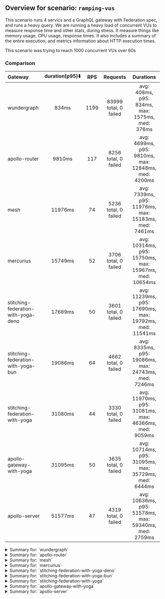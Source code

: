 ## Overview for scenario: `ramping-vus`


This scenario runs 4 servics and a GraphQL gateway with Federation spec, and runs a heavy query. We are running a heavy load of concurrent VUs to measure response time and other stats, during stress. It measure things like memory usage, CPU usage, response times. It also includes a summary of the entire execution, and metrics information about HTTP execution times.


This scenario was trying to reach 1000 concurrent VUs over 60s


### Comparison


| Gateway                             | duration(p95)⬇️ |  RPS  |       Requests        |                       Durations                        |
| :---------------------------------- | :-------------: | :---: | :-------------------: | :----------------------------------------------------: |
| wundergraph                         |      834ms      | 1199  | 83999 total, 0 failed |    avg: 408ms, p95: 834ms, max: 1575ms, med: 376ms     |
| apollo-router                       |     9810ms      |  117  | 8256 total, 0 failed  |  avg: 4699ms, p95: 9810ms, max: 12848ms, med: 4200ms   |
| mesh                                |     11976ms     |  74   | 5236 total, 0 failed  |  avg: 7339ms, p95: 11976ms, max: 15183ms, med: 7461ms  |
| mercurius                           |     15749ms     |  52   | 3706 total, 0 failed  | avg: 10314ms, p95: 15750ms, max: 15967ms, med: 10654ms |
| stitching-federation-with-yoga-deno |     17689ms     |  50   | 3601 total, 0 failed  | avg: 11239ms, p95: 17690ms, max: 19792ms, med: 11541ms |
| stitching-federation-with-yoga-bun  |     19086ms     |  64   | 4662 total, 0 failed  |  avg: 8335ms, p95: 19086ms, max: 24743ms, med: 7246ms  |
| stitching-federation-with-yoga      |     31080ms     |  44   | 3330 total, 0 failed  | avg: 11970ms, p95: 31081ms, max: 46366ms, med: 9059ms  |
| apollo-gateway-with-yoga            |     31095ms     |  50   | 3635 total, 0 failed  | avg: 10714ms, p95: 31095ms, max: 35729ms, med: 6444ms  |
| apollo-server                       |     51577ms     |  47   | 4319 total, 0 failed  | avg: 10636ms, p95: 51578ms, max: 59340ms, med: 2759ms  |



<details>
  <summary>Summary for: `wundergraph`</summary>

  **K6 Output**




```
     ✓ response code was 200
     ✓ no_errors
     ✓ expected_result

     checks.........................: 100.00% ✓ 251997      ✗ 0     
     data_received..................: 408 MB  5.8 MB/s
     data_sent......................: 100 MB  1.4 MB/s
     http_req_blocked...............: avg=397.39µs min=700ns  med=1.5µs    max=794.04ms p(90)=2.6µs    p(95)=3.6µs   
     http_req_connecting............: avg=387.22µs min=0s     med=0s       max=793.97ms p(90)=0s       p(95)=0s      
     http_req_duration..............: avg=408.02ms min=4.26ms med=375.98ms max=1.57s    p(90)=722.6ms  p(95)=834.38ms
       { expected_response:true }...: avg=408.02ms min=4.26ms med=375.98ms max=1.57s    p(90)=722.6ms  p(95)=834.38ms
     http_req_failed................: 0.00%   ✓ 0           ✗ 83999 
     http_req_receiving.............: avg=1.82ms   min=13.6µs med=26.6µs   max=404.67ms p(90)=127.1µs  p(95)=248.11µs
     http_req_sending...............: avg=418.3µs  min=5.4µs  med=8.8µs    max=304.43ms p(90)=19.32µs  p(95)=73.41µs 
     http_req_tls_handshaking.......: avg=0s       min=0s     med=0s       max=0s       p(90)=0s       p(95)=0s      
     http_req_waiting...............: avg=405.77ms min=4.11ms med=374.48ms max=1.54s    p(90)=715.85ms p(95)=824.58ms
     http_reqs......................: 83999   1199.926192/s
     iteration_duration.............: avg=409.97ms min=4.55ms med=377.29ms max=1.57s    p(90)=726.58ms p(95)=838.26ms
     iterations.....................: 83999   1199.926192/s
     vus............................: 6       min=6         max=990 
     vus_max........................: 1000    min=1000      max=1000
```


**Performance Overview**


<img src="https://imagedelivery.net/KYe9TScr4TldYHA48pczVg/b53f5626-7813-42d4-d661-b2074a106200/public" alt="Performance Overview" />


**HTTP Overview**


<img src="https://imagedelivery.net/KYe9TScr4TldYHA48pczVg/79a1b650-4dbc-48c0-7e56-f4541c33cd00/public" alt="HTTP Overview" />


  </details>

<details>
  <summary>Summary for: `apollo-router`</summary>

  **K6 Output**




```
     ✓ response code was 200
     ✗ no_errors
      ↳  99% — ✓ 8242 / ✗ 14
     ✓ expected_result

     checks.........................: 99.94% ✓ 24754     ✗ 14    
     data_received..................: 41 MB  587 kB/s
     data_sent......................: 9.8 MB 140 kB/s
     http_req_blocked...............: avg=85.79µs min=800ns  med=2µs    max=24.92ms p(90)=149.75µs p(95)=364.07µs
     http_req_connecting............: avg=73.19µs min=0s     med=0s     max=24.87ms p(90)=96.85µs  p(95)=302.52µs
     http_req_duration..............: avg=4.69s   min=6.88ms med=4.2s   max=12.84s  p(90)=8.73s    p(95)=9.81s   
       { expected_response:true }...: avg=4.69s   min=6.88ms med=4.2s   max=12.84s  p(90)=8.73s    p(95)=9.81s   
     http_req_failed................: 0.00%  ✓ 0         ✗ 8256  
     http_req_receiving.............: avg=50.44µs min=16.5µs med=42.2µs max=2.5ms   p(90)=68µs     p(95)=76.82µs 
     http_req_sending...............: avg=38.79µs min=6.4µs  med=12.8µs max=15.78ms p(90)=44.65µs  p(95)=60.8µs  
     http_req_tls_handshaking.......: avg=0s      min=0s     med=0s     max=0s      p(90)=0s       p(95)=0s      
     http_req_waiting...............: avg=4.69s   min=6.81ms med=4.2s   max=12.84s  p(90)=8.73s    p(95)=9.81s   
     http_reqs......................: 8256   117.93549/s
     iteration_duration.............: avg=4.69s   min=7.18ms med=4.2s   max=12.84s  p(90)=8.73s    p(95)=9.81s   
     iterations.....................: 8256   117.93549/s
     vus............................: 150    min=57      max=1000
     vus_max........................: 1000   min=1000    max=1000
```


**Performance Overview**


<img src="https://imagedelivery.net/KYe9TScr4TldYHA48pczVg/dc2efa1b-e659-415d-904c-c6543bf78400/public" alt="Performance Overview" />


**HTTP Overview**


<img src="https://imagedelivery.net/KYe9TScr4TldYHA48pczVg/083118fb-1274-4213-3d81-e9580609da00/public" alt="HTTP Overview" />


  </details>

<details>
  <summary>Summary for: `mesh`</summary>

  **K6 Output**




```
     ✓ response code was 200
     ✗ no_errors
      ↳  99% — ✓ 5211 / ✗ 25
     ✓ expected_result

     checks.........................: 99.84% ✓ 15683     ✗ 25    
     data_received..................: 26 MB  375 kB/s
     data_sent......................: 6.2 MB 89 kB/s
     http_req_blocked...............: avg=410.07µs min=1.5µs   med=2.9µs  max=47.94ms p(90)=507.5µs p(95)=564.13µs
     http_req_connecting............: avg=382.57µs min=0s      med=0s     max=47.89ms p(90)=428.9µs p(95)=480.58µs
     http_req_duration..............: avg=7.33s    min=18.05ms med=7.46s  max=15.18s  p(90)=11.39s  p(95)=11.97s  
       { expected_response:true }...: avg=7.33s    min=18.05ms med=7.46s  max=15.18s  p(90)=11.39s  p(95)=11.97s  
     http_req_failed................: 0.00%  ✓ 0         ✗ 5236  
     http_req_receiving.............: avg=75.34µs  min=19.8µs  med=63.8µs max=9.62ms  p(90)=99.4µs  p(95)=112.72µs
     http_req_sending...............: avg=65µs     min=8.8µs   med=18.4µs max=22.64ms p(90)=80.3µs  p(95)=97.82µs 
     http_req_tls_handshaking.......: avg=0s       min=0s      med=0s     max=0s      p(90)=0s      p(95)=0s      
     http_req_waiting...............: avg=7.33s    min=17.91ms med=7.46s  max=15.18s  p(90)=11.39s  p(95)=11.97s  
     http_reqs......................: 5236   74.793471/s
     iteration_duration.............: avg=7.33s    min=18.53ms med=7.46s  max=15.18s  p(90)=11.4s   p(95)=11.97s  
     iterations.....................: 5236   74.793471/s
     vus............................: 102    min=53      max=1000
     vus_max........................: 1000   min=1000    max=1000
```


**Performance Overview**


<img src="https://imagedelivery.net/KYe9TScr4TldYHA48pczVg/8b2fb7bb-4cec-4f6f-b7e3-0268d411a100/public" alt="Performance Overview" />


**HTTP Overview**


<img src="https://imagedelivery.net/KYe9TScr4TldYHA48pczVg/d52067fa-13b1-4452-99f0-0976c975bf00/public" alt="HTTP Overview" />


  </details>

<details>
  <summary>Summary for: `mercurius`</summary>

  **K6 Output**




```
     ✓ response code was 200
     ✓ no_errors
     ✓ expected_result

     checks.........................: 100.00% ✓ 11118     ✗ 0     
     data_received..................: 19 MB   266 kB/s
     data_sent......................: 4.4 MB  63 kB/s
     http_req_blocked...............: avg=230.96µs min=1.3µs   med=3.3µs  max=14.97ms p(90)=634.9µs p(95)=752.45µs
     http_req_connecting............: avg=197.89µs min=0s      med=0s     max=14.93ms p(90)=538.1µs p(95)=644µs   
     http_req_duration..............: avg=10.31s   min=11.79ms med=10.65s max=15.96s  p(90)=15.43s  p(95)=15.74s  
       { expected_response:true }...: avg=10.31s   min=11.79ms med=10.65s max=15.96s  p(90)=15.43s  p(95)=15.74s  
     http_req_failed................: 0.00%   ✓ 0         ✗ 3706  
     http_req_receiving.............: avg=95.6µs   min=27.2µs  med=81.4µs max=3.59ms  p(90)=137.8µs p(95)=168.62µs
     http_req_sending...............: avg=59.24µs  min=9.9µs   med=24.3µs max=9.21ms  p(90)=94.95µs p(95)=129.77µs
     http_req_tls_handshaking.......: avg=0s       min=0s      med=0s     max=0s      p(90)=0s      p(95)=0s      
     http_req_waiting...............: avg=10.31s   min=11.73ms med=10.65s max=15.96s  p(90)=15.43s  p(95)=15.74s  
     http_reqs......................: 3706    52.930515/s
     iteration_duration.............: avg=10.31s   min=12.09ms med=10.65s max=15.96s  p(90)=15.43s  p(95)=15.75s  
     iterations.....................: 3706    52.930515/s
     vus............................: 81      min=53      max=1000
     vus_max........................: 1000    min=1000    max=1000
```


**Performance Overview**


<img src="https://imagedelivery.net/KYe9TScr4TldYHA48pczVg/de48be79-8be2-47fd-950b-30ebad528500/public" alt="Performance Overview" />


**HTTP Overview**


<img src="https://imagedelivery.net/KYe9TScr4TldYHA48pczVg/30cd0954-405d-44a2-b5b8-9fc10bfe2000/public" alt="HTTP Overview" />


  </details>

<details>
  <summary>Summary for: `stitching-federation-with-yoga-deno`</summary>

  **K6 Output**




```
     ✓ response code was 200
     ✗ no_errors
      ↳  99% — ✓ 3596 / ✗ 5
     ✓ expected_result

     checks.........................: 99.95% ✓ 10798     ✗ 5     
     data_received..................: 18 MB  254 kB/s
     data_sent......................: 4.3 MB 60 kB/s
     http_req_blocked...............: avg=455.32µs min=1.1µs  med=2.7µs  max=47.45ms p(90)=465.62µs p(95)=532.73µs
     http_req_connecting............: avg=423.2µs  min=0s     med=0s     max=47.01ms p(90)=384.92µs p(95)=441.62µs
     http_req_duration..............: avg=11.23s   min=1.68s  med=11.54s max=19.79s  p(90)=17.4s    p(95)=17.68s  
       { expected_response:true }...: avg=11.23s   min=1.68s  med=11.54s max=19.79s  p(90)=17.4s    p(95)=17.68s  
     http_req_failed................: 0.00%  ✓ 0         ✗ 3601  
     http_req_receiving.............: avg=87µs     min=14.3µs med=44.3µs max=10.74ms p(90)=101.3µs  p(95)=135.1µs 
     http_req_sending...............: avg=58.05µs  min=6.9µs  med=17.8µs max=20.72ms p(90)=83.3µs   p(95)=103.5µs 
     http_req_tls_handshaking.......: avg=0s       min=0s     med=0s     max=0s      p(90)=0s       p(95)=0s      
     http_req_waiting...............: avg=11.23s   min=1.68s  med=11.54s max=19.79s  p(90)=17.4s    p(95)=17.68s  
     http_reqs......................: 3601   50.408577/s
     iteration_duration.............: avg=11.24s   min=1.68s  med=11.54s max=19.79s  p(90)=17.4s    p(95)=17.69s  
     iterations.....................: 3601   50.408577/s
     vus............................: 79     min=55      max=1000
     vus_max........................: 1000   min=1000    max=1000
```


**Performance Overview**


<img src="https://imagedelivery.net/KYe9TScr4TldYHA48pczVg/d5e228bd-b4b6-4124-0ea5-c22f79024600/public" alt="Performance Overview" />


**HTTP Overview**


<img src="https://imagedelivery.net/KYe9TScr4TldYHA48pczVg/2f682c04-a787-4a3c-cc73-6f4a56935a00/public" alt="HTTP Overview" />


  </details>

<details>
  <summary>Summary for: `stitching-federation-with-yoga-bun`</summary>

  **K6 Output**




```
     ✓ response code was 200
     ✗ no_errors
      ↳  99% — ✓ 4659 / ✗ 3
     ✓ expected_result

     checks.........................: 99.97% ✓ 13983     ✗ 3     
     data_received..................: 23 MB  324 kB/s
     data_sent......................: 5.5 MB 77 kB/s
     http_req_blocked...............: avg=261.76µs min=1.3µs    med=2.4µs  max=236.15ms p(90)=407.34µs p(95)=523.8µs 
     http_req_connecting............: avg=241.2µs  min=0s       med=0s     max=235.94ms p(90)=260.47µs p(95)=447.29µs
     http_req_duration..............: avg=8.33s    min=889.45ms med=7.24s  max=24.74s   p(90)=17.48s   p(95)=19.08s  
       { expected_response:true }...: avg=8.33s    min=889.45ms med=7.24s  max=24.74s   p(90)=17.48s   p(95)=19.08s  
     http_req_failed................: 0.00%  ✓ 0         ✗ 4662  
     http_req_receiving.............: avg=207.11µs min=19.5µs   med=46.7µs max=96.45ms  p(90)=113.79µs p(95)=274.19µs
     http_req_sending...............: avg=188.15µs min=7.8µs    med=13.8µs max=138.72ms p(90)=88.19µs  p(95)=127.9µs 
     http_req_tls_handshaking.......: avg=0s       min=0s       med=0s     max=0s       p(90)=0s       p(95)=0s      
     http_req_waiting...............: avg=8.33s    min=888.09ms med=7.24s  max=24.74s   p(90)=17.48s   p(95)=19.08s  
     http_reqs......................: 4662   64.961539/s
     iteration_duration.............: avg=8.33s    min=893.57ms med=7.24s  max=24.74s   p(90)=17.48s   p(95)=19.08s  
     iterations.....................: 4662   64.961539/s
     vus............................: 130    min=54      max=1000
     vus_max........................: 1000   min=1000    max=1000
```


**Performance Overview**


<img src="https://imagedelivery.net/KYe9TScr4TldYHA48pczVg/af85e6c6-7e66-4d38-d922-b4a6bdaad500/public" alt="Performance Overview" />


**HTTP Overview**


<img src="https://imagedelivery.net/KYe9TScr4TldYHA48pczVg/01db36fe-cbdf-4f9d-c1f7-6fdbbd2e3500/public" alt="HTTP Overview" />


  </details>

<details>
  <summary>Summary for: `stitching-federation-with-yoga`</summary>

  **K6 Output**




```
     ✓ response code was 200
     ✗ no_errors
      ↳  73% — ✓ 2435 / ✗ 895
     ✗ expected_result
      ↳  95% — ✓ 3171 / ✗ 159

     checks.........................: 89.44% ✓ 8936      ✗ 1054  
     data_received..................: 21 MB  281 kB/s
     data_sent......................: 4.0 MB 53 kB/s
     http_req_blocked...............: avg=198.37µs min=1.1µs  med=2.9µs  max=18.37ms p(90)=466.92µs p(95)=504.33µs
     http_req_connecting............: avg=169.99µs min=0s     med=0s     max=18.29ms p(90)=393.72µs p(95)=424.49µs
     http_req_duration..............: avg=11.97s   min=1.85s  med=9.05s  max=46.36s  p(90)=26.06s   p(95)=31.08s  
       { expected_response:true }...: avg=11.97s   min=1.85s  med=9.05s  max=46.36s  p(90)=26.06s   p(95)=31.08s  
     http_req_failed................: 0.00%  ✓ 0         ✗ 3330  
     http_req_receiving.............: avg=82.16µs  min=19.8µs med=62.9µs max=12.74ms p(90)=105.01µs p(95)=140.25µs
     http_req_sending...............: avg=46.54µs  min=8.8µs  med=18.1µs max=8.55ms  p(90)=81.4µs   p(95)=96.36µs 
     http_req_tls_handshaking.......: avg=0s       min=0s     med=0s     max=0s      p(90)=0s       p(95)=0s      
     http_req_waiting...............: avg=11.97s   min=1.85s  med=9.05s  max=46.36s  p(90)=26.06s   p(95)=31.08s  
     http_reqs......................: 3330   44.595746/s
     iteration_duration.............: avg=11.97s   min=1.85s  med=9.05s  max=46.36s  p(90)=26.06s   p(95)=31.08s  
     iterations.....................: 3330   44.595746/s
     vus............................: 74     min=54      max=1000
     vus_max........................: 1000   min=1000    max=1000
```


**Performance Overview**


<img src="https://imagedelivery.net/KYe9TScr4TldYHA48pczVg/acd35fdf-cd04-417a-05a0-ba702e825300/public" alt="Performance Overview" />


**HTTP Overview**


<img src="https://imagedelivery.net/KYe9TScr4TldYHA48pczVg/9b59734f-b311-426f-a8dd-c495fc4d5b00/public" alt="HTTP Overview" />


  </details>

<details>
  <summary>Summary for: `apollo-gateway-with-yoga`</summary>

  **K6 Output**




```
     ✓ response code was 200
     ✗ no_errors
      ↳  72% — ✓ 2632 / ✗ 1003
     ✗ expected_result
      ↳  96% — ✓ 3496 / ✗ 139

     checks.........................: 89.52% ✓ 9763      ✗ 1142  
     data_received..................: 17 MB  239 kB/s
     data_sent......................: 4.3 MB 60 kB/s
     http_req_blocked...............: avg=243.18µs min=1.4µs    med=2.8µs   max=22.19ms p(90)=495.48µs p(95)=539.88µs
     http_req_connecting............: avg=217.27µs min=0s       med=0s      max=22.01ms p(90)=411.34µs p(95)=456.43µs
     http_req_duration..............: avg=10.71s   min=217.14ms med=6.44s   max=35.72s  p(90)=23.14s   p(95)=31.09s  
       { expected_response:true }...: avg=10.71s   min=217.14ms med=6.44s   max=35.72s  p(90)=23.14s   p(95)=31.09s  
     http_req_failed................: 0.00%  ✓ 0         ✗ 3635  
     http_req_receiving.............: avg=70.84µs  min=18.89µs  med=63.1µs  max=5.03ms  p(90)=97.66µs  p(95)=110.86µs
     http_req_sending...............: avg=59.79µs  min=10.4µs   med=19.09µs max=6.72ms  p(90)=79.76µs  p(95)=100.05µs
     http_req_tls_handshaking.......: avg=0s       min=0s       med=0s      max=0s      p(90)=0s       p(95)=0s      
     http_req_waiting...............: avg=10.71s   min=217.06ms med=6.44s   max=35.72s  p(90)=23.14s   p(95)=31.09s  
     http_reqs......................: 3635   50.758927/s
     iteration_duration.............: avg=10.71s   min=217.51ms med=6.44s   max=35.72s  p(90)=23.14s   p(95)=31.09s  
     iterations.....................: 3635   50.758927/s
     vus............................: 58     min=55      max=1000
     vus_max........................: 1000   min=1000    max=1000
```


**Performance Overview**


<img src="https://imagedelivery.net/KYe9TScr4TldYHA48pczVg/d8442001-82f9-48be-dbbd-732bc0bc2900/public" alt="Performance Overview" />


**HTTP Overview**


<img src="https://imagedelivery.net/KYe9TScr4TldYHA48pczVg/5e6d2677-28f8-437c-689c-3baeace56a00/public" alt="HTTP Overview" />


  </details>

<details>
  <summary>Summary for: `apollo-server`</summary>

  **K6 Output**




```
     ✓ response code was 200
     ✗ no_errors
      ↳  99% — ✓ 4279 / ✗ 40
     ✗ expected_result
      ↳  99% — ✓ 4310 / ✗ 9

     checks.........................: 99.62% ✓ 12908     ✗ 49    
     data_received..................: 22 MB  242 kB/s
     data_sent......................: 5.1 MB 56 kB/s
     http_req_blocked...............: avg=171.31µs min=1.5µs    med=2.5µs  max=23.99ms p(90)=440.62µs p(95)=524.61µs
     http_req_connecting............: avg=145.98µs min=0s       med=0s     max=23.92ms p(90)=365.14µs p(95)=436.41µs
     http_req_duration..............: avg=10.63s   min=134.81ms med=2.75s  max=59.33s  p(90)=42.39s   p(95)=51.57s  
       { expected_response:true }...: avg=10.63s   min=134.81ms med=2.75s  max=59.33s  p(90)=42.39s   p(95)=51.57s  
     http_req_failed................: 0.00%  ✓ 0         ✗ 4319  
     http_req_receiving.............: avg=77.42µs  min=28µs     med=65.1µs max=14.97ms p(90)=101µs    p(95)=121.7µs 
     http_req_sending...............: avg=39.95µs  min=9.79µs   med=16µs   max=8.64ms  p(90)=70.1µs   p(95)=88.61µs 
     http_req_tls_handshaking.......: avg=0s       min=0s       med=0s     max=0s      p(90)=0s       p(95)=0s      
     http_req_waiting...............: avg=10.63s   min=134.73ms med=2.75s  max=59.33s  p(90)=42.39s   p(95)=51.57s  
     http_reqs......................: 4319   47.022776/s
     iteration_duration.............: avg=10.63s   min=135.13ms med=2.75s  max=59.34s  p(90)=42.39s   p(95)=51.57s  
     iterations.....................: 4319   47.022776/s
     vus............................: 6      min=6       max=1000
     vus_max........................: 1000   min=1000    max=1000
```


**Performance Overview**


<img src="https://imagedelivery.net/KYe9TScr4TldYHA48pczVg/4204f6ab-b798-4933-ac9f-780eaf359a00/public" alt="Performance Overview" />


**HTTP Overview**


<img src="https://imagedelivery.net/KYe9TScr4TldYHA48pczVg/c0bb4057-a386-4c1f-b81a-9c6c21c5d100/public" alt="HTTP Overview" />


  </details>